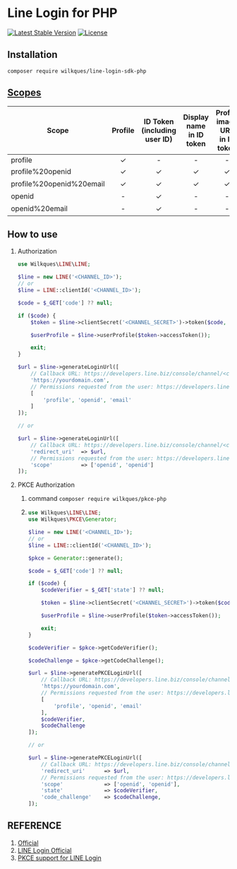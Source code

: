# Line Login for PHP

[![Latest Stable Version](https://poser.pugx.org/wilkques/line-login-sdk-php/v/stable)](https://packagist.org/packages/wilkques/line-login-sdk-php)
[![License](https://poser.pugx.org/wilkques/line-login-sdk-php/license)](https://packagist.org/packages/wilkques/line-login-sdk-php)

## Installation
````
composer require wilkques/line-login-sdk-php
````
## [Scopes](#REFERENCE)
Scope             	        |   Profile     |     	  ID Token<br />(including user ID)  |     Display name<br />in ID token   |   Profile image URL<br />in ID token   |   Email address<br />in ID token| 
----------------------------|:-------------:|:-----------------:|:-----------------:|:-------------------:|:-----------------:|
profile	                    |       ✓	    |       -	        |         -	        |            -        |          -       |
profile%20openid	        |       ✓	    |       ✓	        |        ✓	        |           ✓	      |          -       |
profile%20openid%20email	|       ✓	    |       ✓	        |        ✓	        |           ✓	      |          ✓（※）  |
openid	                    |       -	    |       ✓	        |        -	        |           -	      |          -       |
openid%20email	            |       -	    |       ✓	        |        -	        |           -	      |          ✓（※）  |  


## How to use
1. Authorization
    ````php
    use Wilkques\LINE\LINE;

    $line = new LINE('<CHANNEL_ID>');
    // or
    $line = LINE::clientId('<CHANNEL_ID>');

    $code = $_GET['code'] ?? null;

    if ($code) {
        $token = $line->clientSecret('<CHANNEL_SECRET>')->token($code, '<REDIRECT_URI>');

        $userProfile = $line->userProfile($token->accessToken());

        exit;
    }

    $url = $line->generateLoginUrl([
        // Callback URL: https://developers.line.biz/console/channel/<channel id>/line-login
        'https://yourdomain.com',
        // Permissions requested from the user: https://developers.line.biz/en/docs/line-login/integrate-line-login/#scopes
        [
            'profile', 'openid', 'email'
        ]
    ]);

    // or

    $url = $line->generateLoginUrl([
        // Callback URL: https://developers.line.biz/console/channel/<channel id>/line-login
        'redirect_uri'  => $url,
        // Permissions requested from the user: https://developers.line.biz/en/docs/line-login/integrate-line-login/#scopes
        'scope'         => ['openid', 'openid']
    ]);
    ````

1. PKCE Authorization
    1. command `composer require wilkques/pkce-php`
    1.  ```php
        use Wilkques\LINE\LINE;
        use Wilkques\PKCE\Generator;

        $line = new LINE('<CHANNEL_ID>');
        // or
        $line = LINE::clientId('<CHANNEL_ID>');

        $pkce = Generator::generate();

        $code = $_GET['code'] ?? null;

        if ($code) {
            $codeVerifier = $_GET['state'] ?? null;
        
            $token = $line->clientSecret('<CHANNEL_SECRET>')->token($code, '<REDIRECT_URI>', $codeVerifier);

            $userProfile = $line->userProfile($token->accessToken());

            exit;
        }

        $codeVerifier = $pkce->getCodeVerifier();

        $codeChallenge = $pkce->getCodeChallenge();

        $url = $line->generatePKCELoginUrl([
            // Callback URL: https://developers.line.biz/console/channel/<channel id>/line-login
            'https://yourdomain.com',
            // Permissions requested from the user: https://developers.line.biz/en/docs/line-login/integrate-line-login/#scopes
            [
                'profile', 'openid', 'email'
            ], 
            $codeVerifier, 
            $codeChallenge
        ]);

        // or

        $url = $line->generatePKCELoginUrl([
            // Callback URL: https://developers.line.biz/console/channel/<channel id>/line-login
            'redirect_uri'      => $url,
            // Permissions requested from the user: https://developers.line.biz/en/docs/line-login/integrate-line-login/#scopes
            'scope'             => ['openid', 'openid'], 
            'state'             => $codeVerifier, 
            'code_challenge'    => $codeChallenge,
        ]);
        ```

## REFERENCE

1. [Official](https://developers.line.biz/en/reference/line-login/)
1. [LINE Login Official](https://developers.line.biz/en/docs/line-login/integrate-line-login/#making-an-authorization-request)
1. [PKCE support for LINE Login](https://developers.line.biz/en/docs/line-login/integrate-pkce/)
